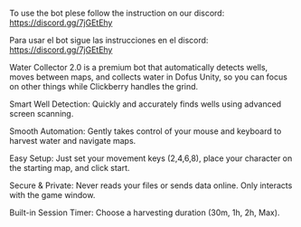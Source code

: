To use the bot plese follow the instruction on our discord: https://discord.gg/7jGEtEhy

Para usar el bot sigue las instrucciones en el discord: https://discord.gg/7jGEtEhy

Water Collector 2.0 is a premium bot that automatically detects wells, moves between maps, and collects water in Dofus Unity, so you can focus on other things while Clickberry handles the grind.

Smart Well Detection: Quickly and accurately finds wells using advanced screen scanning.

Smooth Automation: Gently takes control of your mouse and keyboard to harvest water and navigate maps.

Easy Setup: Just set your movement keys (2,4,6,8), place your character on the starting map, and click start.

Secure & Private: Never reads your files or sends data online. Only interacts with the game window.

Built-in Session Timer: Choose a harvesting duration (30m, 1h, 2h, Max).
